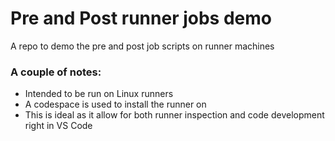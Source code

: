 # Pre and Post runner jobs demo
A repo to demo the pre and post job scripts on runner machines

### A couple of notes:
- Intended to be run on Linux runners
- A codespace is used to install the runner on
- This is ideal as it allow for both runner inspection and code development right in VS Code
  

